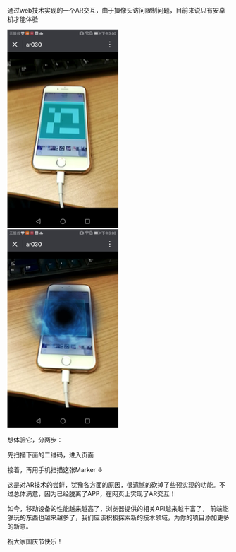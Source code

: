 通过web技术实现的一个AR交互，由于摄像头访问限制问题，目前来说只有安卓机才能体验

<img src="https://raw.githubusercontent.com/dwqdaiwenqi/arO3O/master/preview2.jpg" style="width:50%;"/>

<img src="https://raw.githubusercontent.com/dwqdaiwenqi/arO3O/master/preview1.jpg" style="width:50%;"/>

想体验它，分两步：

先扫描下面的二维码，进入页面



接着，再用手机扫描这张Marker ↓


这是对AR技术的尝鲜，犹豫各方面的原因，很遗憾的砍掉了些预实现的功能。不过总体满意，因为已经脱离了APP，在网页上实现了AR交互！

如今，移动设备的性能越来越高了，浏览器提供的相关API越来越丰富了， 前端能够玩的东西也越来越多了，我们应该积极探索新的技术领域，为你的项目添加更多的新意。

祝大家国庆节快乐！
